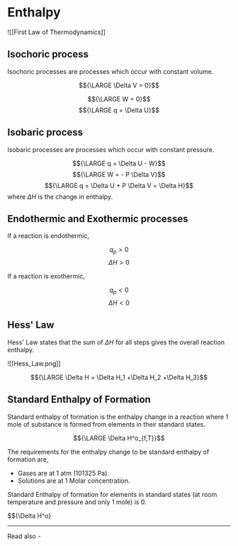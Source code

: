 # Enthalpy
![[First Law of Thermodynamics]]


## Isochoric process
Isochoric processes are processes which occur with constant volume.

$${\LARGE \Delta V = 0}$$

$${\LARGE W = 0}$$
$${\LARGE q = \Delta U}$$

## Isobaric process
Isobaric processes are processes which occur with constant pressure.

$${\LARGE q = \Delta U - W}$$
$${\LARGE W = - P \Delta V}$$
$${\LARGE q = \Delta U + P \Delta V = \Delta H}$$
where ${\Delta H}$ is the change in enthalpy.

## Endothermic and Exothermic processes

If a reaction is endothermic, 

$${q_p >0}$$
$${\Delta H >0}$$

If a reaction is exothermic,

$${q_p<0}$$
$${\Delta H<0}$$


## Hess' Law

Hess' Law states that the sum of ${\Delta H}$ for all steps gives the overall reaction enthalpy.

![[Hess_Law.png]]

$${\LARGE \Delta H = \Delta H_1 +\Delta H_2 +\Delta H_3}$$


## Standard Enthalpy of Formation

Standard enthalpy of formation is the enthalpy change in a reaction where 1 mole of substance is formed from elements in their standard states.

$${\LARGE \Delta H^o_{f,T}}$$

The requirements for the enthalpy change to be standard enthalpy of formation are,

- Gases are at 1 atm (101325 Pa).
- Solutions are at 1 Molar concentration.

Standard Enthalpy of formation for elements in standard states (at room temperature and pressure and only 1 mole) is 0.

$${\Delta H^o}

---
Read also - 